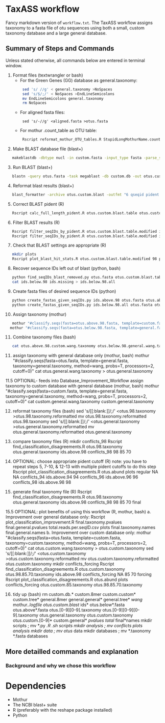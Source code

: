 # TaxASS workflow

Fancy markdown version of `workflow.txt`.
The TaxASS workflow assigns taxonomy to a fasta file of otu sequences using both 
a small, custom taxonomy database and a large general database.

## Summary of Steps and Commands

Unless stated otherwise, all commands below are entered in terminal window.

1. Format files (textwrangler or bash)
    + For the Green Genes (GG) database as general.taxonomy:
      ```bash
       sed 's/ //g' < general.taxonomy >NoSpaces
       sed 's/$/;/' < NoSpaces >EndLineSemicolons
       mv EndLineSemicolons general.taxonomy
       rm NoSpaces
      ```
    + For aligned fasta files:
      ```Shell
       sed 's/-//g' <aligned.fasta >otus.fasta
      ```
    + For mothur .count_table as OTU table:
      ```bash
       Rscript reformat_mothur_OTU_tables.R StupidLongMothurName.count_table count_table otus.abund
      ```
2. Make BLAST database file (blast+)
  ```bash
	 makeblastdb -dbtype nucl -in custom.fasta -input_type fasta -parse_seqids -out custom.db
  ```
3. Run BLAST (blast+)
  ```bash
	 blastn -query otus.fasta -task megablast -db custom.db -out otus.custom.blast -outfmt 11 -max_target_seqs 5
  ```
4. Reformat blast results (blast+)
  ```bash
	 blast_formatter -archive otus.custom.blast -outfmt "6 qseqid pident length qlen qstart qend" -out otus.custom.blast.table
  ```
5. Correct BLAST pident (R)
  ```bash
	 Rscript calc_full_length_pident.R otus.custom.blast.table otus.custom.blast.table.modified
  ```
6. Filter BLAST results (R)
  ```bash
	 Rscript filter_seqIDs_by_pident.R otus.custom.blast.table.modified ids.above.98 98 TRUE 
	 Rscript filter_seqIDs_by_pident.R otus.custom.blast.table.modified ids.below.98 98 FALSE
  ```
7. Check that BLAST settings are appropriate (R)
  ```bash
	 mkdir plots
	 Rscript plot_blast_hit_stats.R otus.custom.blast.table.modified 98 plots
  ```
8. Recover sequence IDs left out of blast (python, bash)
  ```bash
	 python find_seqIDs_blast_removed.py otus.fasta otus.custom.blast.table.modified ids.missing
	 cat ids.below.98 ids.missing > ids.below.98.all
  ```  
9. Create fasta files of desired sequence IDs (python)
  ```bash
	 python create_fastas_given_seqIDs.py ids.above.98 otus.fasta otus.above.98.fasta
	 python create_fastas_given_seqIDs.py ids.below.98.all otus.fasta otus.below.98.fasta
  ``` 
10. Assign taxonomy (mothur)
  ```bash
	 mothur "#classify.seqs(fasta=otus.above.98.fasta, template=custom.fasta,  taxonomy=custom.taxonomy, method=wang, probs=T, processors=2, cutoff=0)"
	mothur "#classify.seqs(fasta=otus.below.98.fasta, template=general.fasta, taxonomy=general.taxonomy, method=wang, probs=T, processors=2, cutoff=0)" #WHY is the cutoff 0?
  ``` 

11. Combine taxonomy files (bash)
  ```bash
	 cat otus.above.98.custom.wang.taxonomy otus.below.98.general.wang.taxonomy > otus.98.taxonomy
  ``` 

	

11. assign taxonomy with general database only (mothur, bash)
	mothur "#classify.seqs(fasta=otus.fasta, template=general.fasta, taxonomy=general.taxonomy, method=wang, probs=T, processors=2, cutoff=0)"
	cat otus.general.wang.taxonomy > otus.general.taxonomy

11.5 OPTIONAL- feeds into Database_Improvement_Workflow
	assign taxonomy to custom database with general database (mothur, bash)
	mothur "#classify.seqs(fasta=custom.fasta, template=general.fasta, taxonomy=general.taxonomy, method=wang, probs=T, processors=2, cutoff=0)"
	cat custom.general.wang.taxonomy custom.general.taxonomy

12. reformat taxonomy files (bash)
	sed 's/[[:blank:]]/\;/' <otus.98.taxonomy >otus.98.taxonomy.reformatted
	mv otus.98.taxonomy.reformatted otus.98.taxonomy
	sed 's/[[:blank:]]/\;/' <otus.general.taxonomy >otus.general.taxonomy.reformatted
	mv otus.general.taxonomy.reformatted otus.general.taxonomy
	
13. compare taxonomy files (R)
	mkdir conflicts_98
	Rscript find_classification_disagreements.R otus.98.taxonomy otus.general.taxonomy ids.above.98 conflicts_98 98 85 70
	
14. OPTIONAL: choose appropriate pident cutoff (R)
	note: you have to repeat steps 5, 7-10, & 12-13 with multiple pident cutoffs to do this step
	Rscript plot_classification_disagreements.R otus.abund plots regular NA NA conflicts_94 ids.above.94 94 conflicts_96 ids.above.96 96 conflicts_98 ids.above.98 98

15. generate final taxonomy file (R)
	Rscript find_classification_disagreements.R otus.98.taxonomy otus.general.taxonomy ids.above.98 conflicts_98 98 85 70 final

15.5 OPTIONAL: plot benefits of using this workflow (R, mothur, bash)
	a. Improvement over general database only:
		Rscript plot_classification_improvement.R final.taxonomy.pvalues final.general.pvalues total.reads.per.seqID.csv plots final.taxonomy.names final.general.names
	b. Improvement over custom database only:
		mothur "#classify.seqs(fasta=otus.fasta, template=custom.fasta, taxonomy=custom.taxonomy, method=wang, probs=T, processors=2, cutoff=0)"
		cat otus.custom.wang.taxonomy > otus.custom.taxonomy
		sed 's/[[:blank:]]/\;/' <otus.custom.taxonomy >otus.custom.taxonomy.reformatted
		mv otus.custom.taxonomy.reformatted otus.custom.taxonomy
		mkdir conflicts_forcing
		Rscript find_classification_disagreements.R otus.custom.taxonomy otus.98.85.70.taxonomy ids.above.98 conflicts_forcing NA 85 70 forcing
		Rscript plot_classification_disagreements.R otus.abund plots conflicts_forcing otus.custom.85.taxonomy otus.98.85.70.taxonomy

16. tidy up (bash)
	rm custom.db.* custom.8mer custom.custom* custom.tree* general.8mer general.general* general.tree* *wang* mothur.*.logfile otus.custom.blast* ids* otus.below*.fasta otus.above*.fasta otus.[0-9][0-9].taxonomy otus.[0-9][0-9][0-9].taxonomy otus.general.taxonomy otus.custom.taxonomy otus.custom.[0-9]* custom.general* *pvalues total* final*names
	mkdir scripts ; mv *.py *.R *.sh scripts
	mkdir analysis ; mv conflicts* plots analysis
	mkdir data ; mv otus* data
	mkdir databases ; mv *.taxonomy *.fasta databases

## More detailled commands and explanation

### Background and why we chose this workflow

# Dependencies

* Mothur
* The NCBI blast+ suite
* R (preferably with the reshape package installed)
* Python